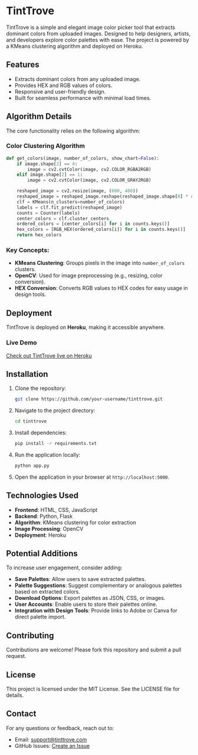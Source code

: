 # TintTrove

TintTrove is a simple and elegant image color picker tool that extracts dominant colors from uploaded images. Designed to help designers, artists, and developers explore color palettes with ease. The project is powered by a KMeans clustering algorithm and deployed on Heroku.

## Features
- Extracts dominant colors from any uploaded image.
- Provides HEX and RGB values of colors.
- Responsive and user-friendly design.
- Built for seamless performance with minimal load times.

## Algorithm Details
The core functionality relies on the following algorithm:

### Color Clustering Algorithm
```python
def get_colors(image, number_of_colors, show_chart=False):
    if image.shape[2] == 4:
        image = cv2.cvtColor(image, cv2.COLOR_RGBA2RGB)
    elif image.shape[2] == 1:
        image = cv2.cvtColor(image, cv2.COLOR_GRAY2RGB)

    reshaped_image = cv2.resize(image, (600, 400))
    reshaped_image = reshaped_image.reshape(reshaped_image.shape[0] * reshaped_image.shape[1], 3)
    clf = KMeans(n_clusters=number_of_colors)
    labels = clf.fit_predict(reshaped_image)
    counts = Counter(labels)
    center_colors = clf.cluster_centers_
    ordered_colors = [center_colors[i] for i in counts.keys()]
    hex_colors = [RGB_HEX(ordered_colors[i]) for i in counts.keys()]
    return hex_colors
```

### Key Concepts:
- **KMeans Clustering**: Groups pixels in the image into `number_of_colors` clusters.
- **OpenCV**: Used for image preprocessing (e.g., resizing, color conversion).
- **HEX Conversion**: Converts RGB values to HEX codes for easy usage in design tools.

## Deployment
TintTrove is deployed on **Heroku**, making it accessible anywhere.

### Live Demo
[Check out TintTrove live on Heroku](#)

## Installation
1. Clone the repository:
   ```bash
   git clone https://github.com/your-username/tinttrove.git
   ```

2. Navigate to the project directory:
   ```bash
   cd tinttrove
   ```

3. Install dependencies:
   ```bash
   pip install -r requirements.txt
   ```

4. Run the application locally:
   ```bash
   python app.py
   ```

5. Open the application in your browser at `http://localhost:5000`.

## Technologies Used
- **Frontend**: HTML, CSS, JavaScript
- **Backend**: Python, Flask
- **Algorithm**: KMeans clustering for color extraction
- **Image Processing**: OpenCV
- **Deployment**: Heroku

## Potential Additions
To increase user engagement, consider adding:
- **Save Palettes**: Allow users to save extracted palettes.
- **Palette Suggestions**: Suggest complementary or analogous palettes based on extracted colors.
- **Download Options**: Export palettes as JSON, CSS, or images.
- **User Accounts**: Enable users to store their palettes online.
- **Integration with Design Tools**: Provide links to Adobe or Canva for direct palette import.

## Contributing
Contributions are welcome! Please fork this repository and submit a pull request.

## License
This project is licensed under the MIT License. See the LICENSE file for details.

## Contact
For any questions or feedback, reach out to:
- Email: support@tinttrove.com
- GitHub Issues: [Create an Issue](https://github.com/your-username/tinttrove/issues)
